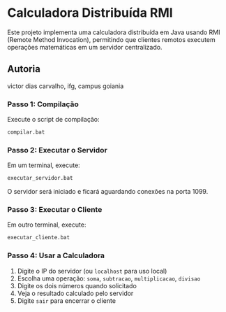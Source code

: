 # Calculadora Distribuída RMI

Este projeto implementa uma calculadora distribuída em Java usando RMI (Remote Method Invocation), permitindo que clientes remotos executem operações matemáticas em um servidor centralizado.

##  Autoria

victor dias carvalho, ifg, campus goiania


### Passo 1: Compilação
Execute o script de compilação:
```cmd
compilar.bat
```

### Passo 2: Executar o Servidor
Em um terminal, execute:
```cmd
executar_servidor.bat
```

O servidor será iniciado e ficará aguardando conexões na porta 1099.

### Passo 3: Executar o Cliente
Em outro terminal, execute:
```cmd
executar_cliente.bat
```

### Passo 4: Usar a Calculadora
1. Digite o IP do servidor (ou `localhost` para uso local)
2. Escolha uma operação: `soma`, `subtracao`, `multiplicacao`, `divisao`
3. Digite os dois números quando solicitado
4. Veja o resultado calculado pelo servidor
5. Digite `sair` para encerrar o cliente



